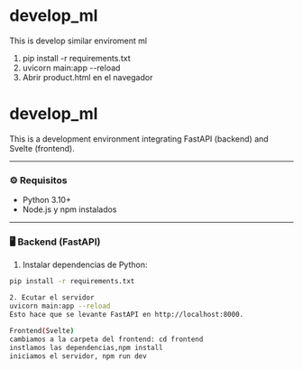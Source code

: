 # develop_ml
This is develop similar enviroment ml


1. pip install -r requirements.txt
2. uvicorn main:app --reload
3. Abrir product.html en el navegador

# develop_ml
This is a development environment integrating FastAPI (backend) and Svelte (frontend).

---

### ⚙️ Requisitos

- Python 3.10+
- Node.js y npm instalados

---

### 🖥️ Backend (FastAPI)

1. Instalar dependencias de Python:

```bash
pip install -r requirements.txt

2. Ecutar el servidor 
uvicorn main:app --reload
Esto hace que se levante FastAPI en http://localhost:8000.

Frontend(Svelte)
cambiamos a la carpeta del frontend: cd frontend
instlamos las dependencias,npm install
iniciamos el servidor, npm run dev


